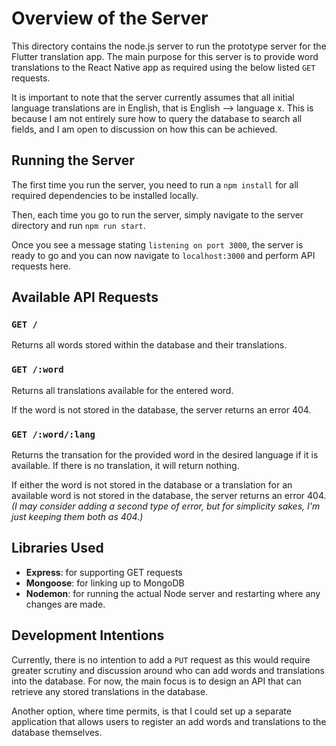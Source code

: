 # Overview of the Server
This directory contains the node.js server to run the prototype server for the Flutter translation app. The main purpose for this server is to provide word translations to the React Native app as required using the below listed `GET` requests.

It is important to note that the server currently assumes that all initial language translations are in English, that is English --> language x. This is because I am not entirely sure how to query the database to search all fields, and I am open to discussion on how this can be achieved.

## Running the Server
The first time you run the server, you need to run a `npm install` for all required dependencies to be installed locally.

Then, each time you go to run the server, simply navigate to the server directory and run `npm run start`.

Once you see a message stating `listening on port 3000`, the server is ready to go and you can now navigate to `localhost:3000` and perform API requests here.

## Available API Requests
### `GET /`
Returns all words stored within the database and their translations.

### `GET /:word`
Returns all translations available for the entered word.

If the word is not stored in the database, the server returns an error 404.

### `GET /:word/:lang`
Returns the transation for the provided word in the desired language if it is available. If there is no translation, it will return nothing.

If either the word is not stored in the database or a translation for an available word is not stored in the database, the server returns an error 404. *(I may consider adding a second type of error, but for simplicity sakes, I'm just keeping them both as 404.)*

## Libraries Used
- **Express**: for supporting GET requests
- **Mongoose**: for linking up to MongoDB
- **Nodemon**: for running the actual Node server and restarting where any changes are made.

## Development Intentions
Currently, there is no intention to add a `PUT` request as this would require greater scrutiny and discussion around who can add words and translations into the database. For now, the main focus is to design an API that can retrieve any stored translations in the database.

Another option, where time permits, is that I could set up a separate application that allows users to register an add words and translations to the database themselves.
